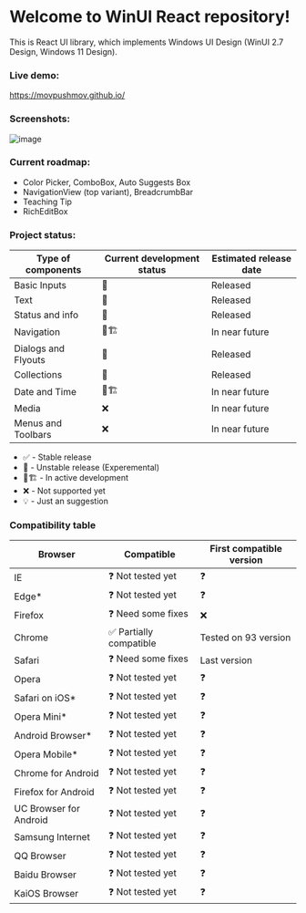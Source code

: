 # Welcome to WinUI React repository!

This is React UI library, which implements Windows UI Design (WinUI 2.7 Design, Windows 11 Design).

### Live demo:

https://movpushmov.github.io/

### Screenshots:

![image](https://user-images.githubusercontent.com/49155506/178840103-353370c3-1c2a-4572-bebf-f835604ddefc.png)

### Current roadmap:

- Color Picker, ComboBox, Auto Suggests Box
- NavigationView (top variant), BreadcrumbBar
- Teaching Tip
- RichEditBox

### Project status:

| Type of components  | Current development status | Estimated release date |
|---------------------|----------------------------|------------------------|
| Basic Inputs        | 🧪                         | Released               |
| Text                | 🧪                         | Released               |
| Status and info     | 🧪                         | Released               |
| Navigation          | 🚧🏗️                       | In near future         |
| Dialogs and Flyouts | 🧪                         | Released               |
| Collections         | 🧪                         | Released               |
| Date and Time       | 🚧🏗️                       | In near future         |
| Media               | ❌                         | In near future         |
| Menus and Toolbars  | ❌                         | In near future         |

- ✅ - Stable release
- 🧪 - Unstable release (Experemental)
- 🚧🏗️ - In active development
- ❌ - Not supported yet
- 💡 - Just an suggestion

### Compatibility table

| Browser                | Compatible             | First compatible version |
|------------------------|------------------------|--------------------------|
| IE                     | ❓ Not tested yet       | ❓                        |
| Edge*                  | ❓ Not tested yet       | ❓                        |
| Firefox                | ❓ Need some fixes      | ❌                        |
| Chrome                 | ✅ Partially compatible | Tested on 93 version      |
| Safari                 | ❓ Need some fixes      | Last version              |
| Opera                  | ❓ Not tested yet       | ❓                        |
| Safari on iOS*         | ❓ Not tested yet       | ❓                        |
| Opera Mini*            | ❓ Not tested yet       | ❓                        |
| Android Browser*       | ❓ Not tested yet       | ❓                        |
| Opera Mobile*          | ❓ Not tested yet       | ❓                        |
| Chrome for Android     | ❓ Not tested yet       | ❓                        |
| Firefox for Android    | ❓ Not tested yet       | ❓                        |
| UC Browser for Android | ❓ Not tested yet       | ❓                        |
| Samsung Internet       | ❓ Not tested yet       | ❓                        |
| QQ Browser             | ❓ Not tested yet       | ❓                        |
| Baidu Browser          | ❓ Not tested yet       | ❓                        |
| KaiOS Browser          | ❓ Not tested yet       | ❓                        |
